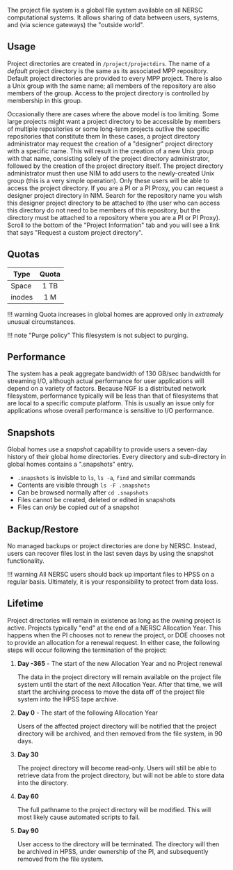 The project file system is a global file system available on all NERSC computational systems. It allows sharing of data between users, systems, and (via science gateways) the "outside world".

## Usage

Project directories are created in `/project/projectdirs`. The name of a *default* project directory is the same as its associated MPP repository. Default project directories are provided to every MPP project. There is also a Unix group with the same name; all members of the repository are also members of the group.  Access to the project directory is controlled by membership in this group.

Occasionally there are cases where the above model is too limiting. 
Some large projects might want a project directory to be accessible by members of multiple repositories or some long-term projects outlive the specific repositories that constitute them
In these cases, a project directory administrator may request the creation of a "designer" project directory with a specific name. This will result in the creation of a new Unix group with that name, consisting solely of the project directory administrator, followed by the creation of the project directory itself. The project directory administrator must then use NIM to add users to the newly-created Unix group (this is a very simple operation). Only these users will be able to access the project directory. If you are a PI or a PI Proxy, you can request a designer project directory in NIM. Search for the repository name you wish this designer project directory to be attached to (the user who can access this directory do not need to be members of this repository, but the directory must be attached to a repository where you are a PI or PI Proxy). Scroll to the bottom of the "Project Information" tab and you will see a link that says "Request a custom project directory".


## Quotas

| Type   | Quota |
|--------|:-----:|
| Space  | 1 TB  |
| inodes | 1 M   |

!!! warning
	Quota increases in global homes are approved only in *extremely* unusual circumstances.

!!! note "Purge policy"
	This filesystem is not subject to purging.

## Performance

The system has a peak aggregate bandwidth of 130 GB/sec bandwidth for streaming I/O, although actual performance for user applications will depend on a variety of factors. Because NGF is a distributed network filesystem, performance typically will be less than that of filesystems that are local to a specific compute platform. This is usually an issue only for applications whose overall performance is sensitive to I/O performance.

## Snapshots

Global homes use a *snapshot* capability to provide users a seven-day history of their global home directories. Every directory and sub-directory in global homes contains a ".snapshots" entry. 

* `.snapshots` is invisble to `ls`, `ls -a`, `find` and similar commands
* Contents are visible through `ls -F .snapshots`
* Can be browsed normally after `cd .snapshots`
* Files cannot be created, deleted or edited in snapshots
* Files can *only* be copied *out* of a snapshot

## Backup/Restore

No managed backups or project directories are done by NERSC. Instead, users can recover files lost in the last seven days by using the snapshot functionality.

!!! warning
	All NERSC users should back up important files to HPSS on a regular basis.  Ultimately, it is your responsibility to protect from data loss.
	
## Lifetime

Project directories will remain in existence as long as the owning project is active. Projects typically "end" at the end of a NERSC Allocation Year. This happens when the PI chooses not to renew the project, or DOE chooses not to provide an allocation for a renewal request. In either case, the following steps will occur following the termination of the project:

1. **Day -365** - The start of the new Allocation Year and no Project renewal

	The data in the project directory will remain available on the project file system until the start of the next Allocation Year. After that time, we will start the archiving process to move the data off of the project file system into the HPSS tape archive.
	
1. **Day 0** - The start of the following Allocation Year

	Users of the affected project directory will be notified that the project directory will be archived, and then removed from the file system, in 90 days.
	
1. **Day 30**

	The project directory will become read-only.  Users will still be able to retrieve data from the project directory, but will not be able to store data into the directory.

1. **Day 60**
   
    The full pathname to the project directory will be modified.  This will most likely cause automated scripts to fail.
   
1. **Day 90**

	User access to the directory will be terminated. The directory will then be archived in HPSS, under ownership of the PI, and subsequently removed from the file system.
